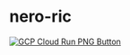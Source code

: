# nero-ric

[![GCP Cloud Run PNG Button](https://storage.googleapis.com/gweb-cloudblog-publish/images/run_on_google_cloud.max-300x300.png)](https://console.cloud.google.com/cloudshell/editor?shellonly=true&cloudshell_image=gcr.io/nero-ric&cloudshell_git_repo=https://github.com/supersaiyane/nero-ric.git&cloudshell_git_branch=main)
